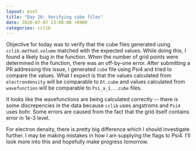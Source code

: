 ```yaml
---
layout: post
title: "Day 26: Verifying cube files"
date: 2020-07-07 13:00:00 +0900
categories: cclib
---
```


Objective for today was to verify that the cube files generated using `cclib.method.volume` matched with the expected values. While doing this, I found a likely bug in the function. When the number of grid points were determined in the function, there was an off-by-one error. After submitting a PR addressing this issue, I generated `cube` file using Psi4 and tried to compare the values. What I expect is that the values calculated from `electrondensity` will be comparable to `Dt.cube` and values calculated from `wavefunction` will be comparable to `Psi_a_1...cube` files.

It looks like the wavefunctions are being calculated correctly -- there is some discrepencies in the data because `cclib` uses angstroms and `Psi4` uses bohr. Some errors are caused from the fact that the grid itself contains error in 1e-3 level.

For electron density, there is pretty big difference which I should investigate further. I may be making mistakes in how I am supplying the flags to Psi4. I'll look more into this and hopefully make progress tomorrow.

